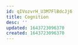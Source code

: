 ```yaml
---
id: qIVozvrH_U3M7FlBdcJj6
title: Cognition
desc: ''
updated: 1643723096370
created: 1643723096370
---
```


